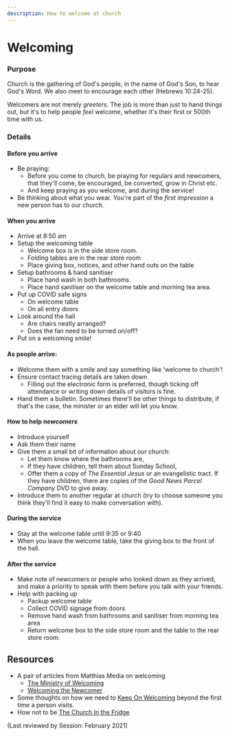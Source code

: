 ```yaml
---
description: How to welcome at church
---
```


# Welcoming

### Purpose

Church is the gathering of God's people, in the name of God's Son, to hear God's Word. We also meet to encourage each other \(Hebrews 10:24-25\).

Welcomers are not merely _greeters_. The job is more than just to hand things out, but it's to help people _feel_ welcome, whether it's their first or 500th time with us.

### Details

#### Before you arrive

* Be praying:
  * Before you come to church, be praying for regulars and newcomers, that they'll come, be encouraged, be converted, grow in Christ etc.
  * And keep praying as you welcome, and during the service!
* Be thinking about what you wear. You're part of the _first impression_ a new person has to our church.

#### When you arrive

* Arrive at 8:50 am
* Setup the welcoming table
  * Welcome box is in the side store room.
  * Folding tables are in the rear store room
  * Place giving box, notices, and other hand outs on the table
* Setup bathrooms & hand sanitiser
  * Place hand wash in both bathrooms.
  * Place hand sanitiser on the welcome table and morning tea area.
* Put up COVID safe signs
  * On welcome table
  * On all entry doors
* Look around the hall
  * Are chairs neatly arranged?
  * Does the fan need to be turned on/off?
* Put on a welcoming smile!

#### As people arrive:

* Welcome them with a smile and say something like 'welcome to church'!
* Ensure contact tracing details are taken down
  * Filling out the electronic form is preferred, though ticking off attendance or writing down details of visitors is fine.
* Hand them a bulletin. Sometimes there'll be other things to distribute, if that's the case, the minister or an elder will let you know.

#### How to help _newcomers_

* Introduce yourself
* Ask them their name
* Give them a small bit of information about our church:
  * Let them know where the bathrooms are,
  * If they have children, tell them about Sunday School,
  * Offer them a copy of _The Essential Jesus_ or an evangelistic tract. If they have children, there are copies of the _Good News Parcel Company_ DVD to give away.
* Introduce them to another regular at church \(try to choose someone you think they'll find it easy to make conversation with\).

#### During the service

* Stay at the welcome table until 9:35 or 9:40
* When you leave the welcome table, take the giving box to the front of the hall.

#### After the service

* Make note of newcomers or people who looked down as they arrived, and make a priority to speak with them before you talk with your friends.
* Help with packing up
  * Packup welcome table
  * Collect COVID signage from doors
  * Remove hand wash from bathrooms and sanitiser from morning tea area
  * Return welcome box to the side store room and the table to the rear store room.

## Resources

* A pair of articles from Matthias Media on welcoming
  * [The Ministry of Welcoming](http://gotherefor.com/offer.php?intid=15305)
  * [Welcoming the Newcomer](http://gotherefor.com/offer.php?intid=14983)
* Some thoughts on how we need to [Keep On Welcoming](http://gotherefor.com/offer.php?intid=28873) beyond the first time a person visits.
* How not to be [The Church In the Fridge](https://sydneyanglicans.net/blogs/graceflow/the-church-in-the-fridge)

\(Last reviewed by Session: February 2021\)

